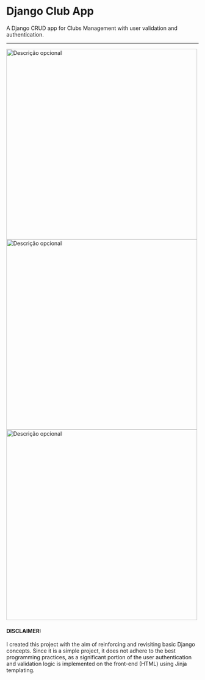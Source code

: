 # Django Club App
A Django CRUD app for Clubs Management with user validation and authentication.

<hr/>

<img src="previews/preview1.gif" alt="Descrição opcional" width="500px" />
<img src="previews/preview2.gif" alt="Descrição opcional" width="500px" />
<img src="previews/preview3.gif" alt="Descrição opcional" width="500px" />

#### DISCLAIMER:

I created this project with the aim of reinforcing and revisiting basic Django concepts. Since it is a simple project, it does not adhere to the best programming practices, as a significant portion of the user authentication and validation logic is implemented on the front-end (HTML) using Jinja templating.



